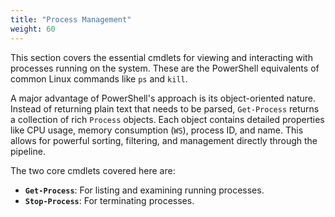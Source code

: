 ```yaml
---
title: "Process Management"
weight: 60
---
```



This section covers the essential cmdlets for viewing and interacting with processes running on the system. These are the PowerShell equivalents of common Linux commands like `ps` and `kill`.

A major advantage of PowerShell's approach is its object-oriented nature. Instead of returning plain text that needs to be parsed, `Get-Process` returns a collection of rich `Process` objects. Each object contains detailed properties like CPU usage, memory consumption (`WS`), process ID, and name. This allows for powerful sorting, filtering, and management directly through the pipeline.

The two core cmdlets covered here are:

- **`Get-Process`**: For listing and examining running processes.
- **`Stop-Process`**: For terminating processes.
